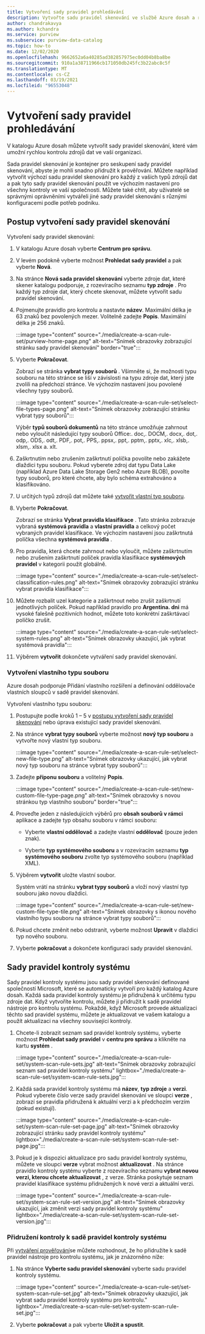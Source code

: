 ```yaml
---
title: Vytvoření sady pravidel prohledávání
description: Vytvořte sadu pravidel skenování ve službě Azure dosah a rychle prohledejte zdroje dat ve vaší organizaci.
author: chandrakavya
ms.author: kchandra
ms.service: purview
ms.subservice: purview-data-catalog
ms.topic: how-to
ms.date: 12/02/2020
ms.openlocfilehash: 9662652a6a40285ad382857975ec0dd04b8ba8be
ms.sourcegitcommit: 910a1a38711966cb171050db245fc3b22abc8c5f
ms.translationtype: MT
ms.contentlocale: cs-CZ
ms.lasthandoff: 03/19/2021
ms.locfileid: "96553048"
---
```

# <a name="create-a-scan-rule-set"></a>Vytvoření sady pravidel prohledávání

V katalogu Azure dosah můžete vytvořit sady pravidel skenování, které vám umožní rychlou kontrolu zdrojů dat ve vaší organizaci.

Sada pravidel skenování je kontejner pro seskupení sady pravidel skenování, abyste je mohli snadno přidružit k prověřování. Můžete například vytvořit výchozí sadu pravidel skenování pro každý z vašich typů zdrojů dat a pak tyto sady pravidel skenování použít ve výchozím nastavení pro všechny kontroly ve vaší společnosti. Můžete také chtít, aby uživatelé se správnými oprávněními vytvářeli jiné sady pravidel skenování s různými konfiguracemi podle potřeb podniku.

## <a name="steps-to-create-a-scan-rule-set"></a>Postup vytvoření sady pravidel skenování

Vytvoření sady pravidel skenování:

1. V katalogu Azure dosah vyberte **Centrum pro správu**.

1. V levém podokně vyberte možnost **Prohledat sady pravidel** a pak vyberte **Nová**.

1. Na stránce **Nová sada pravidel skenování** vyberte zdroje dat, které skener katalogu podporuje, z rozevíracího seznamu **typ zdroje** . Pro každý typ zdroje dat, který chcete skenovat, můžete vytvořit sadu pravidel skenování.

1. Pojmenujte pravidlo pro kontrolu a nastavte **název**. Maximální délka je 63 znaků bez povolených mezer. Volitelně zadejte **Popis**. Maximální délka je 256 znaků.

   :::image type="content" source="./media/create-a-scan-rule-set/purview-home-page.png" alt-text="Snímek obrazovky zobrazující stránku sady pravidel skenování" border="true":::

1. Vyberte **Pokračovat**.

   Zobrazí se stránka **vybrat typy souborů** . Všimněte si, že možnosti typu souboru na této stránce se liší v závislosti na typu zdroje dat, který jste zvolili na předchozí stránce. Ve výchozím nastavení jsou povolené všechny typy souborů.

      :::image type="content" source="./media/create-a-scan-rule-set/select-file-types-page.png" alt-text="Snímek obrazovky zobrazující stránku vybrat typy souborů":::

   Výběr **typů souborů dokumentů** na této stránce umožňuje zahrnout nebo vyloučit následující typy souborů Office:. doc,. DOCM,. docx,. dot,. odp,. ODS,. odt,. PDF,. pot,. PPS,. ppsx,. ppt,. pptm,. pptx,. xlc,. xlsb,. xlsm,. xlsx a. xlt.

1. Zaškrtnutím nebo zrušením zaškrtnutí políčka povolíte nebo zakážete dlaždici typu souboru. Pokud vyberete zdroj dat typu Data Lake (například Azure Data Lake Storage Gen2 nebo Azure BLOB), povolte typy souborů, pro které chcete, aby bylo schéma extrahováno a klasifikováno.

1. U určitých typů zdrojů dat můžete také [vytvořit vlastní typ souboru](#create-a-custom-file-type).

1. Vyberte **Pokračovat**.

   Zobrazí se stránka **Vybrat pravidla klasifikace** . Tato stránka zobrazuje vybraná **systémová pravidla** a **vlastní pravidla** a celkový počet vybraných pravidel klasifikace. Ve výchozím nastavení jsou zaškrtnutá políčka všechna **systémová pravidla** .

1. Pro pravidla, která chcete zahrnout nebo vyloučit, můžete zaškrtnutím nebo zrušením zaškrtnutí políček pravidla klasifikace **systémových pravidel** v kategorii použít globálně.

   :::image type="content" source="./media/create-a-scan-rule-set/select-classification-rules.png" alt-text="Snímek obrazovky zobrazující stránku vybrat pravidla klasifikace":::

1. Můžete rozbalit uzel kategorie a zaškrtnout nebo zrušit zaškrtnutí jednotlivých políček. Pokud například pravidlo pro **Argentina. dni** má vysoké falešně pozitivních hodnot, můžete toto konkrétní zaškrtávací políčko zrušit.

   :::image type="content" source="./media/create-a-scan-rule-set/select-system-rules.png" alt-text="Snímek obrazovky ukazující, jak vybrat systémová pravidla":::

1. Výběrem **vytvořit** dokončete vytváření sady pravidel skenování.

### <a name="create-a-custom-file-type"></a>Vytvoření vlastního typu souboru

Azure dosah podporuje Přidání vlastního rozšíření a definování oddělovače vlastních sloupců v sadě pravidel skenování.

Vytvoření vlastního typu souboru:

1. Postupujte podle kroků 1 – 5 v [postupu vytvoření sady pravidel skenování](#steps-to-create-a-scan-rule-set) nebo úprava existující sady pravidel skenování.

1. Na stránce **vybrat typy souborů** vyberte možnost **nový typ souboru** a vytvořte nový vlastní typ souboru.

   :::image type="content" source="./media/create-a-scan-rule-set/select-new-file-type.png" alt-text="Snímek obrazovky ukazující, jak vybrat nový typ souboru na stránce vybrat typy souborů":::

1. Zadejte **příponu souboru** a volitelný **Popis**.

   :::image type="content" source="./media/create-a-scan-rule-set/new-custom-file-type-page.png" alt-text="Snímek obrazovky s novou stránkou typ vlastního souboru" border="true":::

1. Proveďte jeden z následujících výběrů pro **obsah souborů v rámci** aplikace a zadejte typ obsahu souboru v rámci souboru:

   - Vyberte **vlastní oddělovač** a zadejte vlastní **oddělovač** (pouze jeden znak).

   - Vyberte **typ systémového souboru** a v rozevíracím seznamu **typ systémového souboru** zvolte typ systémového souboru (například XML).

1. Výběrem **vytvořit** uložte vlastní soubor.

   Systém vrátí na stránku **vybrat typy souborů** a vloží nový vlastní typ souboru jako novou dlaždici.

   :::image type="content" source="./media/create-a-scan-rule-set/new-custom-file-type-tile.png" alt-text="Snímek obrazovky s ikonou nového vlastního typu souboru na stránce vybrat typy souborů":::

1. Pokud chcete změnit nebo odstranit, vyberte možnost **Upravit** v dlaždici typ nového souboru.

1. Vyberte **pokračovat** a dokončete konfiguraci sady pravidel skenování.

## <a name="system-scan-rule-sets"></a>Sady pravidel kontroly systému

Sady pravidel kontroly systému jsou sady pravidel skenování definované společností Microsoft, které se automaticky vytvoří pro každý katalog Azure dosah. Každá sada pravidel kontroly systému je přidružená k určitému typu zdroje dat. Když vytvoříte kontrolu, můžete ji přidružit k sadě pravidel nástroje pro kontrolu systému. Pokaždé, když Microsoft provede aktualizaci těchto sad pravidel systému, můžete je aktualizovat ve vašem katalogu a použít aktualizaci na všechny související kontroly.

1. Chcete-li zobrazit seznam sad pravidel kontroly systému, vyberte možnost **Prohledat sady pravidel** v **centru pro správu** a klikněte na kartu **systém** .

   :::image type="content" source="./media/create-a-scan-rule-set/system-scan-rule-sets.jpg" alt-text="Snímek obrazovky zobrazující seznam sad pravidel kontroly systému" lightbox="./media/create-a-scan-rule-set/system-scan-rule-sets.jpg":::

1. Každá sada pravidel kontroly systému má **název**, **typ zdroje** a **verzi**. Pokud vyberete číslo verze sady pravidel skenování ve sloupci **verze** , zobrazí se pravidla přidružená k aktuální verzi a k předchozím verzím (pokud existují).

   :::image type="content" source="./media/create-a-scan-rule-set/system-scan-rule-set-page.jpg" alt-text="Snímek obrazovky zobrazující stránku sady pravidel kontroly systému" lightbox="./media/create-a-scan-rule-set/system-scan-rule-set-page.jpg":::

1. Pokud je k dispozici aktualizace pro sadu pravidel kontroly systému, můžete ve sloupci **verze** vybrat možnost **aktualizovat** . Na stránce pravidlo kontroly systému vyberte z rozevíracího seznamu **vybrat novou verzi, kterou chcete aktualizovat** , z verze. Stránka poskytuje seznam pravidel klasifikace systému přidružených k nové verzi a aktuální verzi.

   :::image type="content" source="./media/create-a-scan-rule-set/system-scan-rule-set-version.jpg" alt-text="Snímek obrazovky ukazující, jak změnit verzi sady pravidel kontroly systému" lightbox="./media/create-a-scan-rule-set/system-scan-rule-set-version.jpg":::

### <a name="associate-a-scan-with-a-system-scan-rule-set"></a>Přidružení kontroly k sadě pravidel kontroly systému

Při [vytváření prověřování](tutorial-scan-data.md#scan-data-into-the-catalog)se můžete rozhodnout, že ho přidružíte k sadě pravidel nástroje pro kontrolu systému, jak je znázorněno níže:

1. Na stránce **Vyberte sadu pravidel skenování** vyberte sadu pravidel kontroly systému.

   :::image type="content" source="./media/create-a-scan-rule-set/set-system-scan-rule-set.jpg" alt-text="Snímek obrazovky ukazující, jak vybrat sadu pravidel kontroly systému pro kontrolu." lightbox="./media/create-a-scan-rule-set/set-system-scan-rule-set.jpg":::

1. Vyberte **pokračovat** a pak vyberte **Uložit a spustit**.
